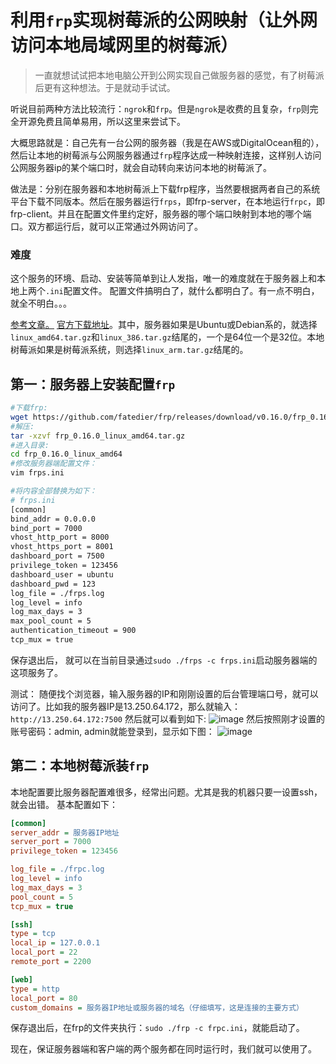 # 利用`frp`实现树莓派的公网映射（让外网访问本地局域网里的树莓派）
> 一直就想试试把本地电脑公开到公网实现自己做服务器的感觉，有了树莓派后更有这种想法。于是就动手试试。

听说目前两种方法比较流行：`ngrok`和`frp`。但是`ngrok`是收费的且复杂，`frp`则完全开源免费且简单易用，所以这里来尝试下。

大概思路就是：自己先有一台公网的服务器（我是在AWS或DigitalOcean租的），然后让本地的树莓派与公网服务器通过`frp`程序达成一种映射连接，这样别人访问公网服务器ip的某个端口时，就会自动转向来访问本地的树莓派了。

做法是：分别在服务器和本地树莓派上下载frp程序，当然要根据两者自己的系统平台下载不同版本。然后在服务器运行`frps`，即frp-server，在本地运行`frpc`，即frp-client。并且在配置文件里约定好，服务器的哪个端口映射到本地的哪个端口。双方都运行后，就可以正常通过外网访问了。

### 难度
这个服务的环境、启动、安装等简单到让人发指，唯一的难度就在于服务器上和本地上两个`.ini`配置文件。
配置文件搞明白了，就什么都明白了。有一点不明白，就全不明白。。。

[参考文章。](https://mritd.me/2017/01/21/use-frp-for-internal-network-wear/)
[官方下载地址](https://github.com/fatedier/frp/releases)。其中，服务器如果是Ubuntu或Debian系的，就选择`linux_amd64.tar.gz`和`linux_386.tar.gz`结尾的，一个是64位一个是32位。本地树莓派如果是树莓派系统，则选择`linux_arm.tar.gz`结尾的。

## 第一：服务器上安装配置`frp`

```sh
#下载frp:
wget https://github.com/fatedier/frp/releases/download/v0.16.0/frp_0.16.0_linux_amd64.tar.gz
#解压:
tar -xzvf frp_0.16.0_linux_amd64.tar.gz
#进入目录:
cd frp_0.16.0_linux_amd64
#修改服务器端配置文件：
vim frps.ini

#将内容全部替换为如下：
# frps.ini
[common]
bind_addr = 0.0.0.0
bind_port = 7000
vhost_http_port = 8000
vhost_https_port = 8001
dashboard_port = 7500
privilege_token = 123456
dashboard_user = ubuntu
dashboard_pwd = 123
log_file = ./frps.log
log_level = info
log_max_days = 3
max_pool_count = 5
authentication_timeout = 900
tcp_mux = true
```

保存退出后，
就可以在当前目录通过`sudo ./frps -c frps.ini`启动服务器端的这项服务了。

测试：
随便找个浏览器，输入服务器的IP和刚刚设置的后台管理端口号，就可以访问了。比如我的服务器IP是13.250.64.172，那么就输入：`http://13.250.64.172:7500`
然后就可以看到如下:
![image](https://user-images.githubusercontent.com/14041622/36657511-e18570da-1b07-11e8-94a1-bb5c2dbdbc28.png)
然后按照刚才设置的账号密码：admin, admin就能登录到，显示如下图：
![image](https://user-images.githubusercontent.com/14041622/36669981-b0a9c8b0-1b31-11e8-9ea0-57465abab510.png)


## 第二：本地树莓派装`frp`
本地配置要比服务器配置难很多，经常出问题。尤其是我的机器只要一设置ssh，就会出错。
基本配置如下：
```ini
[common]
server_addr = 服务器IP地址
server_port = 7000
privilege_token = 123456

log_file = ./frpc.log
log_level = info
log_max_days = 3
pool_count = 5
tcp_mux = true

[ssh]
type = tcp
local_ip = 127.0.0.1
local_port = 22
remote_port = 2200

[web]
type = http
local_port = 80
custom_domains = 服务器IP地址或服务器的域名（仔细填写，这是连接的主要方式）
```

保存退出后，在frp的文件夹执行：`sudo ./frp -c frpc.ini`，就能启动了。

现在，保证服务器端和客户端的两个服务都在同时运行时，我们就可以使用了。
